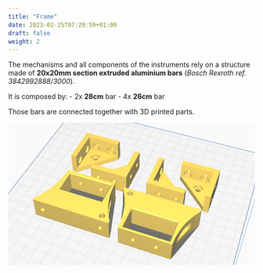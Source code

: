 ```yaml
---
title: "Frame"
date: 2023-02-25T07:29:59+01:00
draft: false
weight: 2
---
```



The mechanisms and all components of the instruments rely on a structure made of **20x20mm section extruded aluminium bars** (*Bosch Rexroth ref. 3842992888/3000*).

It is composed by:
	- 2x **28cm** bar
	- 4x **26cm** bar

Those bars are connected together with 3D printed parts.

![image](02_23_23_13_48_25-r.jpg)
